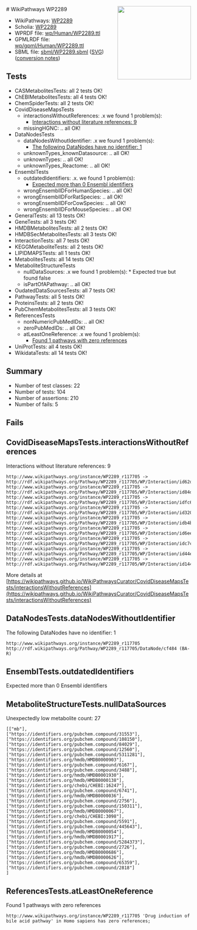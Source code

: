 <img style="float: right; width: 200px" src="../logo.png" />
# WikiPathways WP2289

* WikiPathways: [WP2289](https://identifiers.org/wikipathways:WP2289)
* Scholia: [WP2289](https://scholia.toolforge.org/wikipathways/WP2289)
* WPRDF file: [wp/Human/WP2289.ttl](../wp/Human/WP2289.ttl)
* GPMLRDF file: [wp/gpml/Human/WP2289.ttl](../wp/gpml/Human/WP2289.ttl)
* SBML file: [sbml/WP2289.sbml](../sbml/WP2289.sbml) ([SVG](../sbml/WP2289.svg)) ([conversion notes](../sbml/WP2289.txt))

## Tests
* CASMetabolitesTests: all 2 tests OK!
* ChEBIMetabolitesTests: all 4 tests OK!
* ChemSpiderTests: all 2 tests OK!
* CovidDiseaseMapsTests
    * interactionsWithoutReferences: .x we found 1 problem(s):
        * [Interactions without literature references: 9](#2e295937)
    * missingHGNC: .. all OK!
* DataNodesTests
    * dataNodesWithoutIdentifier: .x we found 1 problem(s):
        * [The following DataNodes have no identifier: 1](#d2d32fa0)
    * unknownTypes_knownDatasource: .. all OK!
    * unknownTypes: .. all OK!
    * unknownTypes_Reactome: .. all OK!
* EnsemblTests
    * outdatedIdentifiers: .x. we found 1 problem(s):
        * [Expected more than 0 Ensembl identifiers](#f44398b7)
    * wrongEnsemblIDForHumanSpecies: .. all OK!
    * wrongEnsemblIDForRatSpecies: .. all OK!
    * wrongEnsemblIDForCowSpecies: .. all OK!
    * wrongEnsemblIDForMouseSpecies: .. all OK!
* GeneralTests: all 13 tests OK!
* GeneTests: all 3 tests OK!
* HMDBMetabolitesTests: all 2 tests OK!
* HMDBSecMetabolitesTests: all 3 tests OK!
* InteractionTests: all 7 tests OK!
* KEGGMetaboliteTests: all 2 tests OK!
* LIPIDMAPSTests: all 1 tests OK!
* MetabolitesTests: all 14 tests OK!
* MetaboliteStructureTests
    * nullDataSources: .x we found 1 problem(s):
            * Expected true but found false
    * isPartOfAPathway: .. all OK!
* OudatedDataSourcesTests: all 7 tests OK!
* PathwayTests: all 5 tests OK!
* ProteinsTests: all 2 tests OK!
* PubChemMetabolitesTests: all 3 tests OK!
* ReferencesTests
    * nonNumericPubMedIDs: .. all OK!
    * zeroPubMedIDs: .. all OK!
    * atLeastOneReference: .x we found 1 problem(s):
        * [Found 1 pathways with zero references](#35eb778e)
* UniProtTests: all 4 tests OK!
* WikidataTests: all 14 tests OK!


## Summary

* Number of test classes: 22
* Number of tests: 104
* Number of assertions: 210
* Number of fails: 5

## Fails

<a name="2e295937" />

## CovidDiseaseMapsTests.interactionsWithoutReferences

Interactions without literature references: 9
```
http://www.wikipathways.org/instance/WP2289_r117705 -> http://rdf.wikipathways.org/Pathway/WP2289_r117705/WP/Interaction/id62d4d2bb
http://www.wikipathways.org/instance/WP2289_r117705 -> http://rdf.wikipathways.org/Pathway/WP2289_r117705/WP/Interaction/id84dd5299
http://www.wikipathways.org/instance/WP2289_r117705 -> http://rdf.wikipathways.org/Pathway/WP2289_r117705/WP/Interaction/idfc6cc04f
http://www.wikipathways.org/instance/WP2289_r117705 -> http://rdf.wikipathways.org/Pathway/WP2289_r117705/WP/Interaction/id320f97bf
http://www.wikipathways.org/instance/WP2289_r117705 -> http://rdf.wikipathways.org/Pathway/WP2289_r117705/WP/Interaction/idb4b77da6
http://www.wikipathways.org/instance/WP2289_r117705 -> http://rdf.wikipathways.org/Pathway/WP2289_r117705/WP/Interaction/id6eedf87d
http://www.wikipathways.org/instance/WP2289_r117705 -> http://rdf.wikipathways.org/Pathway/WP2289_r117705/WP/Interaction/idc7cfb82
http://www.wikipathways.org/instance/WP2289_r117705 -> http://rdf.wikipathways.org/Pathway/WP2289_r117705/WP/Interaction/id44e2ccf1
http://www.wikipathways.org/instance/WP2289_r117705 -> http://rdf.wikipathways.org/Pathway/WP2289_r117705/WP/Interaction/id144884f4
```

More details at [https://wikipathways.github.io/WikiPathwaysCurator/CovidDiseaseMapsTests/interactionsWithoutReferences](https://wikipathways.github.io/WikiPathwaysCurator/CovidDiseaseMapsTests/interactionsWithoutReferences)

<a name="d2d32fa0" />

## DataNodesTests.dataNodesWithoutIdentifier

The following DataNodes have no identifier: 1
```
http://www.wikipathways.org/instance/WP2289_r117705 http://rdf.wikipathways.org/Pathway/WP2289_r117705/DataNode/cf484 (BA-R)
```

<a name="f44398b7" />

## EnsemblTests.outdatedIdentifiers

Expected more than 0 Ensembl identifiers
<a name="919041af" />

## MetaboliteStructureTests.nullDataSources

Unexpectedly low metabolite count: 27
```
[["mb"],
["https://identifiers.org/pubchem.compound/31553"],
["https://identifiers.org/pubchem.compound/108150"],
["https://identifiers.org/pubchem.compound/84029"],
["https://identifiers.org/pubchem.compound/12560"],
["https://identifiers.org/pubchem.compound/5311281"],
["https://identifiers.org/hmdb/HMDB0000903"],
["https://identifiers.org/pubchem.compound/6167"],
["https://identifiers.org/pubchem.compound/3488"],
["https://identifiers.org/hmdb/HMDB0001930"],
["https://identifiers.org/hmdb/HMDB0000138"],
["https://identifiers.org/chebi/CHEBI:16247"],
["https://identifiers.org/pubchem.compound/6741"],
["https://identifiers.org/hmdb/HMDB0000036"],
["https://identifiers.org/pubchem.compound/2756"],
["https://identifiers.org/pubchem.compound/150311"],
["https://identifiers.org/hmdb/HMDB0000067"],
["https://identifiers.org/chebi/CHEBI:3098"],
["https://identifiers.org/pubchem.compound/5591"],
["https://identifiers.org/pubchem.compound/445643"],
["https://identifiers.org/hmdb/HMDB0000054"],
["https://identifiers.org/hmdb/HMDB0001917"],
["https://identifiers.org/pubchem.compound/5284373"],
["https://identifiers.org/pubchem.compound/2726"],
["https://identifiers.org/hmdb/HMDB0000686"],
["https://identifiers.org/hmdb/HMDB0000626"],
["https://identifiers.org/pubchem.compound/65359"],
["https://identifiers.org/pubchem.compound/2818"]
]
```

<a name="35eb778e" />

## ReferencesTests.atLeastOneReference

Found 1 pathways with zero references
```
http://www.wikipathways.org/instance/WP2289_r117705 'Drug induction of bile acid pathway' in Homo sapiens has zero references; 
```

